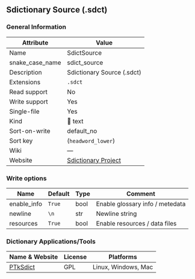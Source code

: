 ## Sdictionary Source (.sdct)

### General Information

| Attribute       | Value                                         |
| --------------- | --------------------------------------------- |
| Name            | SdictSource                                   |
| snake_case_name | sdict_source                                  |
| Description     | Sdictionary Source (.sdct)                    |
| Extensions      | `.sdct`                                       |
| Read support    | No                                            |
| Write support   | Yes                                           |
| Single-file     | Yes                                           |
| Kind            | 📝 text                                        |
| Sort-on-write   | default_no                                    |
| Sort key        | (`headword_lower`)                            |
| Wiki            | ―                                             |
| Website         | [Sdictionary Project](http://swaj.net/sdict/) |

### Write options

| Name        | Default | Type | Comment                         |
| ----------- | ------- | ---- | ------------------------------- |
| enable_info | `True`  | bool | Enable glossary info / metedata |
| newline     | `\n`    | str  | Newline string                  |
| resources   | `True`  | bool | Enable resources / data files   |



### Dictionary Applications/Tools

| Name & Website                                      | License | Platforms           |
| --------------------------------------------------- | ------- | ------------------- |
| [PTkSdict](http://swaj.net/sdict/create-dicts.html) | GPL     | Linux, Windows, Mac |

